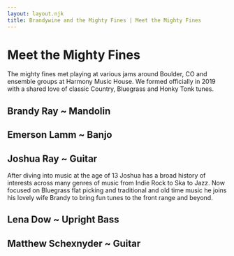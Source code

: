 ```yaml
---
layout: layout.njk
title: Brandywine and the Mighty Fines | Meet the Mighty Fines
---
```


# Meet the Mighty Fines

The mighty fines met playing at various jams around Boulder, CO and ensemble groups at Harmony Music House. We formed officially in 2019 with a shared love of classic Country, Bluegrass and Honky Tonk tunes.

## Brandy Ray ~ Mandolin

## Emerson Lamm ~ Banjo

## Joshua Ray ~ Guitar
After diving into music at the age of 13 Joshua has a broad history of interests across many genres of music from Indie Rock to Ska to Jazz. Now focused on Bluegrass flat picking and traditional and old time music he joins his lovely wife Brandy to bring fun tunes to the front range and beyond.

## Lena Dow ~ Upright Bass

## Matthew Schexnyder ~ Guitar